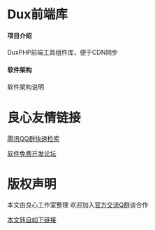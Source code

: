 # Dux前端库

#### 项目介绍
DuxPHP前端工具组件库，便于CDN同步

#### 软件架构
软件架构说明




 # 良心友情链接

[腾讯QQ群快速检索](http://u.720life.cn/s/8cf73f7c)

[软件免费开发论坛](http://u.720life.cn/s/bbb01dc0)

# 版权声明 

本文由良心工作室整理 欢迎加入[官方交流Q群](https://u.720life.cn/s/f2316816)谈合作

[本文转自如下链接](http://u.720life.cn/g/2e71d0f0a5c601172267ba20d3a43c6e440aec3aef1113ea65b7055ce92c68fe2fb9b24a5111ee2fe421eeefdef6c98f917baa5cc4dd4279c5c40970cf0bd99f)